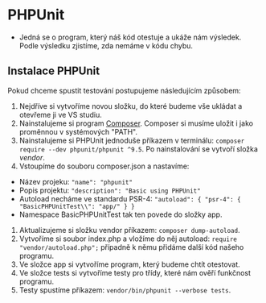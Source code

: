 # PHPUnit

- Jedná se o program, který náš kód otestuje a ukáže nám výsledek. Podle výsledku zjistíme, zda nemáme v kódu chybu.

## Instalace PHPUnit

Pokud chceme spustit testování postupujeme následujícím způsobem:

1. Nejdříve si vytvoříme novou složku, do které budeme vše ukládat a otevřeme ji ve VS studiu.
1. Nainstalujeme si program [Composer](https://getcomposer.org/). Composer si musíme uložit i jako proměnnou v systémových "PATH".
1. Nainstalujeme si PHPUnit jednoduše příkazem v terminálu: `composer require --dev phpunit/phpunit ^9.5`. Po nainstalování se vytvoří složka _vendor_.
1. Vstoupíme do souboru composer.json a nastavíme:

- Název projeku: `"name": "phpunit"`
- Popis projektu: `"description": "Basic using PHPUnit"`
- Autoload necháme ve standardu PSR-4: `"autoload": { "psr-4": { "BasicPHPUnitTest\\": "app/" } }`
- Namespace BasicPHPUnitTest tak ten povede do složky app.
1. Aktualizujeme si složku vendor příkazem: `composer dump-autoload`.
1. Vytvoříme si soubor index.php a vložíme do něj autoload: `require "vendor/autoload.php";` případně k němu přidáme další kód našeho programu.
1. Ve složce app si vytvoříme program, který budeme chtít otestovat.
1. Ve složce tests si vytvoříme testy pro třídy, které nám ověří funkčnost programu.
1. Testy spustíme příkazem: `vendor/bin/phpunit --verbose tests`.

